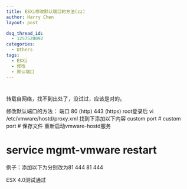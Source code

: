 ```yaml
---
title: ESXi修改默认端口的方法(zz)
author: Harry Chen
layout: post

dsq_thread_id:
  - 1257520092
categories:
  - Others
tags:
  - ESXi
  - 修改
  - 默认端口
---
```

# 

转载自网络，找不到出处了，没试过，应该是对的。

修改默认端口的方法： 端口 80 (http) 443 (https)
root登录后
vi /etc/vmware/hostd/proxy.xml
找到下添加以下内容
custom port #
custom port #
保存文件
重新启动vmware-hostd服务
# service mgmt-vmware restart

例子：添加以下为分别改为81 444
81
444

ESX 4.0测试通过
